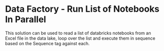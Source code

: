 
# Data Factory - Run List of Notebooks In Parallel

This solution can be used to read a list of databricks notebooks from an Excel file in the data lake, loop over the list and execute them in sequence based on the Sequence tag against each.
